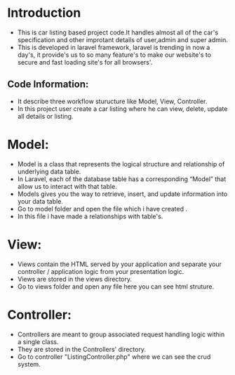 # Introduction

- This is car listing based project code.It handles almost all of the car's specification and other improtant details of user,admin and super admin.
- This is developed in laravel framework, laravel is trending in now a day's, it provide's us to so many feature's to make our website's to secure and fast loading site's for all browsers'.

## Code Information:

- It describe three workflow sturucture like Model, View, Controller.
- In this project user create a car listing where he can view, delete, update all details or listing.      

# Model:
- Model is a class that represents the logical structure and relationship of underlying data table.
- In Laravel, each of the database table has a corresponding “Model” that allow us to interact with that table.
- Models gives you the way to retrieve, insert, and update information into your data table.
- Go to model folder and open the  file which i have created .
- In this file  i have made a relationships with table's.

# View:

- Views contain the HTML served by your application and separate your controller / application logic from your presentation logic. 
- Views are stored in the views directory.
- Go to views folder and open any file here you can see html struture. 

# Controller: 
- Controllers are meant to group associated request handling logic within a single class. 
- They are stored in the Controllers' directory.
- Go to controller "ListingController.php" where we can see the crud system. 
 
